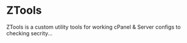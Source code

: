 # ZTools
ZTools is a custom utility tools for working cPanel &amp; Server configs to checking secrity...
